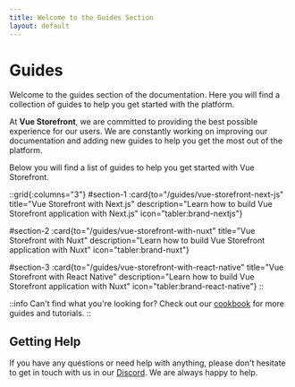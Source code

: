 ```yaml
---
title: Welcome to the Guides Section
layout: default
---
```


# Guides

Welcome to the guides section of the documentation. Here you will find a collection of guides to help you get started with the platform.

At **Vue Storefront**, we are committed to providing the best possible experience for our users. We are constantly working on improving our documentation and adding new guides to help you get the most out of the platform.

Below you will find a list of guides to help you get started with Vue Storefront. 

::grid{:columns="3"}
#section-1
:card{to="/guides/vue-storefront-next-js" title="Vue Storefront with Next.js" description="Learn how to build Vue Storefront application with Next.js" icon="tabler:brand-nextjs"}

#section-2
:card{to="/guides/vue-storefront-with-nuxt" title="Vue Storefront with Nuxt" description="Learn how to build Vue Storefront application with Nuxt" icon="tabler:brand-nuxt"}

#section-3
:card{to="/guides/vue-storefront-with-react-native" title="Vue Storefront with React Native" description="Learn how to build Vue Storefront application with Nuxt" icon="tabler:brand-react-native"}
::


::info
Can't find what you're looking for? Check out our [cookbook](/cookbook) for more guides and tutorials.
::

## Getting Help
If you have any questions or need help with anything, please don't hesitate to get in touch with us in our [Discord](https://discord.vuestorefront.io/). We are always happy to help.